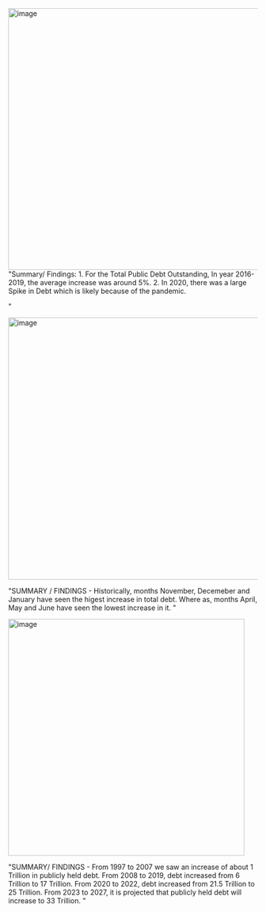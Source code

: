 <img width="527" alt="image" src="https://github.com/user-attachments/assets/bf63bed7-ede2-4637-b968-a1a70c58b206" />
"Summary/ Findings: 
1. For the Total Public Debt Outstanding, In year 2016-2019, the average increase was around 5%.
2. In 2020, there was a large Spike in Debt which is likely because of the pandemic.  


"						
						
						
						
					


<img width="528" alt="image" src="https://github.com/user-attachments/assets/92e307c5-f8dd-4b3c-8fbf-b015d0e2a753" />

"SUMMARY / FINDINGS - Historically, months November, Decemeber and January have 
seen the higest increase in total debt. Where as, months April, May and June have seen 
the lowest increase in it. "							
							
							
							
							
							
							
						


<img width="477" alt="image" src="https://github.com/user-attachments/assets/9f298eee-8f72-4105-9697-3942e3318b34" />

"SUMMARY/ FINDINGS - From 1997 to 2007 we saw an increase of about 1 Trillion in publicly held debt.
From 2008 to 2019, debt increased from 6 Trillion to 17 Trillion. 
From 2020 to 2022, debt increased from 21.5 Trillion to 25 Trillion. 
From 2023 to 2027, it is projected that publicly held debt will increase to 33 Trillion. "							
							
							
							
							
							
						


